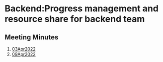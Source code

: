 # Backend:Progress management and resource share for backend team

## Meeting Minutes 
1. [03Apr2022](meeting_03Apr2022.md)
2. [09Apr2022](meeting_09Apr2022.md)
